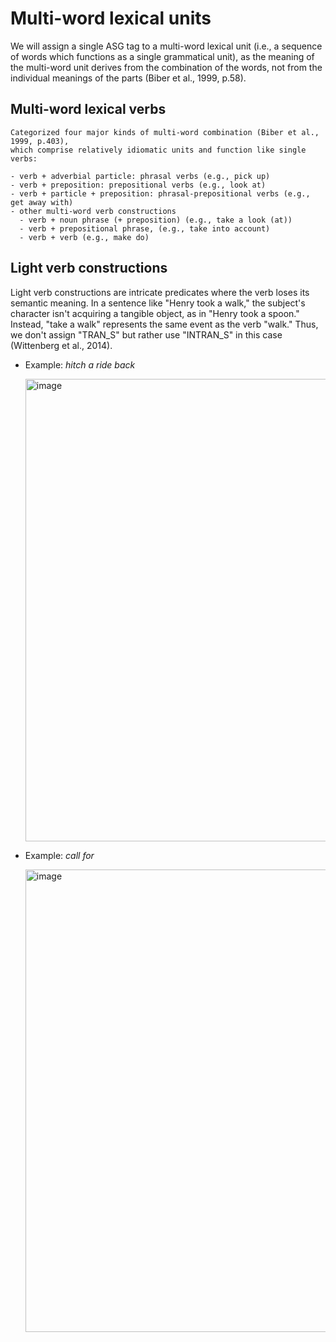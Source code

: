 # Multi-word lexical units

We will assign a single ASG tag to a multi-word lexical unit (i.e., a sequence of words which functions as a single grammatical unit), as the meaning of the multi-word unit derives from the combination of the words, not from the individual meanings of the parts (Biber et al., 1999, p.58).

## Multi-word lexical verbs 

```
Categorized four major kinds of multi-word combination (Biber et al., 1999, p.403),
which comprise relatively idiomatic units and function like single verbs:

- verb + adverbial particle: phrasal verbs (e.g., pick up)
- verb + preposition: prepositional verbs (e.g., look at)
- verb + particle + preposition: phrasal-prepositional verbs (e.g., get away with)
- other multi-word verb constructions
  - verb + noun phrase (+ preposition) (e.g., take a look (at))
  - verb + prepositional phrase, (e.g., take into account)
  - verb + verb (e.g., make do)

```

## Light verb constructions

Light verb constructions are intricate predicates where the verb loses its semantic meaning. In a sentence like "Henry took a walk," the subject's character isn't acquiring a tangible object, as in "Henry took a spoon." Instead, "take a walk" represents the same event as the verb "walk." Thus, we don't assign "TRAN_S" but rather use "INTRAN_S" in this case (Wittenberg et al., 2014).

- Example: *hitch a ride back* 

  <img width="740" alt="image" src="https://user-images.githubusercontent.com/84297888/235262173-3651bf91-74fa-459a-9a81-d89f32668645.png">


- Example: *call for*

  <img width="740" alt="image" src="https://user-images.githubusercontent.com/84297888/235262826-79a83080-3995-4fcd-80d9-0252da971a00.png">
